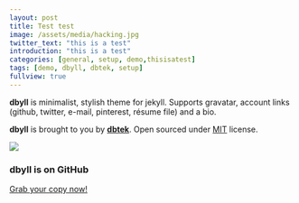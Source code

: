 ```yaml
---
layout: post
title: Test test
image: /assets/media/hacking.jpg
twitter_text: "this is a test"
introduction: "this is a test"
categories: [general, setup, demo,thisisatest]
tags: [demo, dbyll, dbtek, setup]
fullview: true
---
```


**dbyll** is minimalist, stylish theme for jekyll. Supports gravatar, account links (github, twitter, e-mail, pinterest, résume file) and a bio.  

**dbyll** is brought to you by **[dbtek](http://ismaildemirbilek.com)**. Open sourced under [MIT](http://opensource.org/licenses/MIT) license.

![](/assets/media/hacking.jpg)

### dbyll is on GitHub

<a class="btn btn-default" href="https://github.com/dbtek/dbyll">Grab your copy now!</a>

